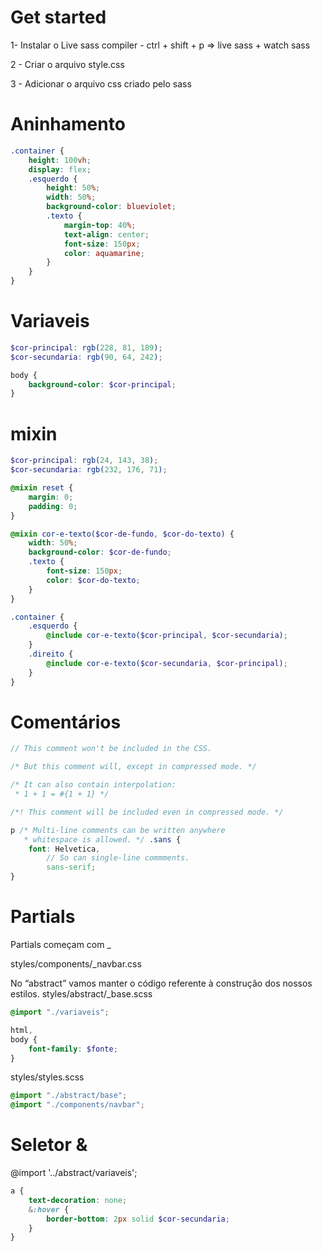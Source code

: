 # Get started

1- Instalar o Live sass compiler - ctrl + shift + p => live sass + watch sass

2 - Criar o arquivo style.css

3 - Adicionar o arquivo css criado pelo sass

# Aninhamento

```scss
.container {
	height: 100vh;
	display: flex;
	.esquerdo {
		height: 50%;
		width: 50%;
		background-color: blueviolet;
		.texto {
			margin-top: 40%;
			text-align: center;
			font-size: 150px;
			color: aquamarine;
		}
	}
}
```

# Variaveis

```scss
$cor-principal: rgb(228, 81, 189);
$cor-secundaria: rgb(90, 64, 242);

body {
	background-color: $cor-principal;
}
```

# mixin

```scss
$cor-principal: rgb(24, 143, 38);
$cor-secundaria: rgb(232, 176, 71);

@mixin reset {
	margin: 0;
	padding: 0;
}

@mixin cor-e-texto($cor-de-fundo, $cor-do-texto) {
	width: 50%;
	background-color: $cor-de-fundo;
	.texto {
		font-size: 150px;
		color: $cor-do-texto;
	}
}

.container {
	.esquerdo {
		@include cor-e-texto($cor-principal, $cor-secundaria);
	}
	.direito {
		@include cor-e-texto($cor-secundaria, $cor-principal);
	}
}
```

# Comentários

```scss
// This comment won't be included in the CSS.

/* But this comment will, except in compressed mode. */

/* It can also contain interpolation:
 * 1 + 1 = #{1 + 1} */

/*! This comment will be included even in compressed mode. */

p /* Multi-line comments can be written anywhere
   * whitespace is allowed. */ .sans {
	font: Helvetica,
		// So can single-line commments.
		sans-serif;
}
```

# Partials

Partials começam com \_

styles/components/\_navbar.css

<!-- estilização do componente -->

No “abstract” vamos manter o código referente à construção dos nossos estilos.
styles/abstract/\_base.scss

```scss
@import "./variaveis";

html,
body {
	font-family: $fonte;
}
```

styles/styles.scss

```scss
@import "./abstract/base";
@import "./components/navbar";
```

# Seletor &

@import '../abstract/variaveis';

```scss
a {
	text-decoration: none;
	&:hover {
		border-bottom: 2px solid $cor-secundaria;
	}
}
```
